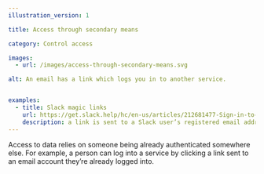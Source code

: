 ```yaml
---
illustration_version: 1

title: Access through secondary means

category: Control access

images:
  - url: /images/access-through-secondary-means.svg

alt: An email has a link which logs you in to another service.


examples:
  - title: Slack magic links
    url: https://get.slack.help/hc/en-us/articles/212681477-Sign-in-to-Slack
    description: a link is sent to a Slack user’s registered email address, allowing them to log into the service without a password
---
```


Access to data relies on someone being already authenticated somewhere else.
For example, a person can log into a service by clicking a link sent to an email account they’re already logged into.
